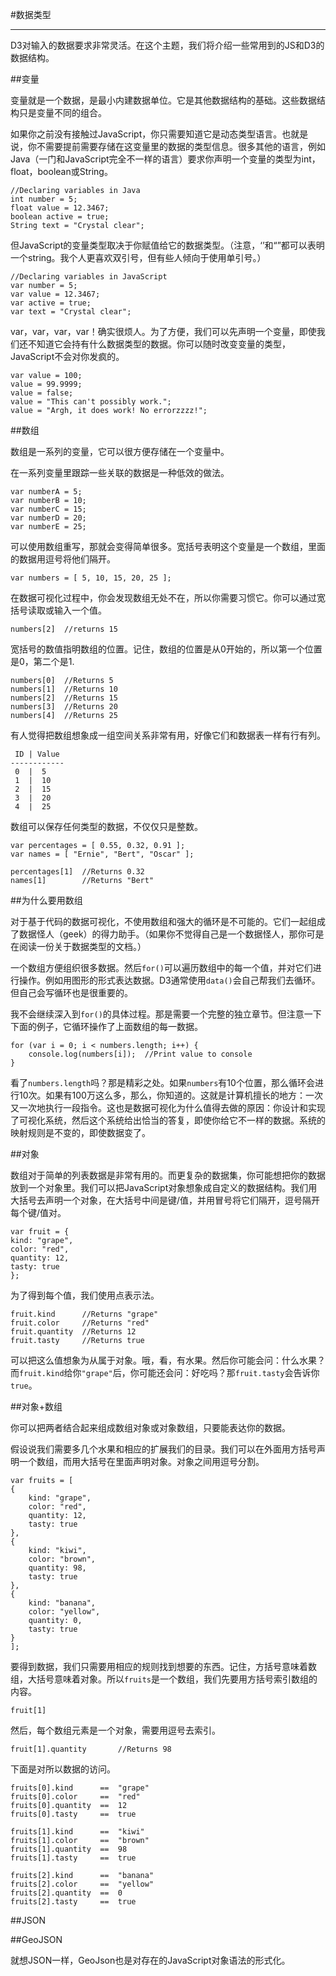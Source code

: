 #数据类型

---

D3对输入的数据要求非常灵活。在这个主题，我们将介绍一些常用到的JS和D3的数据结构。

##变量

变量就是一个数据，是最小内建数据单位。它是其他数据结构的基础。这些数据结构只是变量不同的组合。

如果你之前没有接触过JavaScript，你只需要知道它是动态类型语言。也就是说，你不需要提前需要存储在这变量里的数据的类型信息。很多其他的语言，例如Java（一门和JavaScript完全不一样的语言）要求你声明一个变量的类型为int，float，boolean或String。

	//Declaring variables in Java
	int number = 5;
	float value = 12.3467;
	boolean active = true;
	String text = "Crystal clear";
	
但JavaScript的变量类型取决于你赋值给它的数据类型。（注意，‘’和“”都可以表明一个string。我个人更喜欢双引号，但有些人倾向于使用单引号。）

	//Declaring variables in JavaScript
	var number = 5;
	var value = 12.3467;
	var active = true;
	var text = "Crystal clear";
	
var，var，var，var！确实很烦人。为了方便，我们可以先声明一个变量，即使我们还不知道它会持有什么数据类型的数据。你可以随时改变变量的类型，JavaScript不会对你发疯的。

	var value = 100;
	value = 99.9999;
	value = false;
	value = "This can't possibly work.";
	value = "Argh, it does work! No errorzzzz!";
	
##数组

数组是一系列的变量，它可以很方便存储在一个变量中。

在一系列变量里跟踪一些关联的数据是一种低效的做法。

	var numberA = 5;
	var numberB = 10;
	var numberC = 15;
	var numberD = 20;
	var numberE = 25;
	
可以使用数组重写，那就会变得简单很多。宽括号表明这个变量是一个数组，里面的数据用逗号将他们隔开。

	var numbers = [ 5, 10, 15, 20, 25 ];
	
在数据可视化过程中，你会发现数组无处不在，所以你需要习惯它。你可以通过宽括号读取或输入一个值。

	numbers[2]	//returns 15
	
宽括号的数值指明数组的位置。记住，数组的位置是从0开始的，所以第一个位置是0，第二个是1.

	numbers[0]  //Returns 5
	numbers[1]  //Returns 10
	numbers[2]  //Returns 15
	numbers[3]  //Returns 20
	numbers[4]  //Returns 25
	
有人觉得把数组想象成一组空间关系非常有用，好像它们和数据表一样有行有列。

	 ID | Value
    ------------
	 0  |  5
	 1  |  10
	 2  |  15
 	 3  |  20
 	 4  |  25
 	 
数组可以保存任何类型的数据，不仅仅只是整数。
 
 	var percentages = [ 0.55, 0.32, 0.91 ];
	var names = [ "Ernie", "Bert", "Oscar" ];

	percentages[1]  //Returns 0.32
	names[1]        //Returns "Bert"
	
##为什么要用数组

对于基于代码的数据可视化，不使用数组和强大的循环是不可能的。它们一起组成了数据怪人（geek）的得力助手。（如果你不觉得自己是一个数据怪人，那你可是在阅读一份关于数据类型的文档。）

一个数组方便组织很多数据。然后`for()`可以遍历数组中的每一个值，并对它们进行操作。例如用图形的形式表达数据。D3通常使用`data()`会自己帮我们去循环。但自己会写循环也是很重要的。

我不会继续深入到`for()`的具体过程。那是需要一个完整的独立章节。但注意一下下面的例子，它循环操作了上面数组的每一数据。

	for (var i = 0; i < numbers.length; i++) {
    	console.log(numbers[i]);  //Print value to console
	}

看了`numbers.length`吗？那是精彩之处。如果`numbers`有10个位置，那么循环会进行10次。如果有100万这么多，那么，你知道的。这就是计算机擅长的地方：一次又一次地执行一段指令。这也是数据可视化为什么值得去做的原因：你设计和实现了可视化系统，然后这个系统给出恰当的答复，即使你给它不一样的数据。系统的映射规则是不变的，即使数据变了。

##对象

数组对于简单的列表数据是非常有用的。而更复杂的数据集，你可能想把你的数据放到一个对象里。我们可以把JavaScript对象想象成自定义的数据结构。我们用大括号去声明一个对象，在大括号中间是键/值，并用冒号将它们隔开，逗号隔开每个键/值对。

	var fruit = {
    kind: "grape",
    color: "red",
    quantity: 12,
    tasty: true
	};
	
为了得到每个值，我们使用点表示法。

	fruit.kind      //Returns "grape"
	fruit.color     //Returns "red"
	fruit.quantity  //Returns 12
	fruit.tasty     //Returns true
	
可以把这么值想象为从属于对象。哦，看，有水果。然后你可能会问：什么水果？而`fruit.kind`给你`"grape"`后，你可能还会问：好吃吗？那`fruit.tasty`会告诉你`true`。

##对象+数组

你可以把两者结合起来组成数组对象或对象数组，只要能表达你的数据。

假设说我们需要多几个水果和相应的扩展我们的目录。我们可以在外面用方括号声明一个数组，而用大括号在里面声明对象。对象之间用逗号分割。

	var fruits = [
    {
        kind: "grape",
        color: "red",
        quantity: 12,
        tasty: true
    },
    {
        kind: "kiwi",
        color: "brown",
        quantity: 98,
        tasty: true
    },
    {
        kind: "banana",
        color: "yellow",
        quantity: 0,
        tasty: true
    }
	];
	
要得到数据，我们只需要用相应的规则找到想要的东西。记住，方括号意味着数组，大括号意味着对象。所以`fruits`是一个数组，我们先要用方括号索引数组的内容。
	
	fruit[1]
	
然后，每个数组元素是一个对象，需要用逗号去索引。

	fruit[1].quantity		//Returns 98
	
下面是对所以数据的访问。

	fruits[0].kind      ==  "grape"
	fruits[0].color     ==  "red"
	fruits[0].quantity  ==  12
	fruits[0].tasty     ==  true

	fruits[1].kind      ==  "kiwi"
	fruits[1].color     ==  "brown"
	fruits[1].quantity  ==  98
	fruits[1].tasty     ==  true

	fruits[2].kind      ==  "banana"
	fruits[2].color     ==  "yellow"
	fruits[2].quantity  ==  0
	fruits[2].tasty     ==  true
	
##JSON

##GeoJSON

就想JSON一样，GeoJson也是对存在的JavaScript对象语法的形式化。
